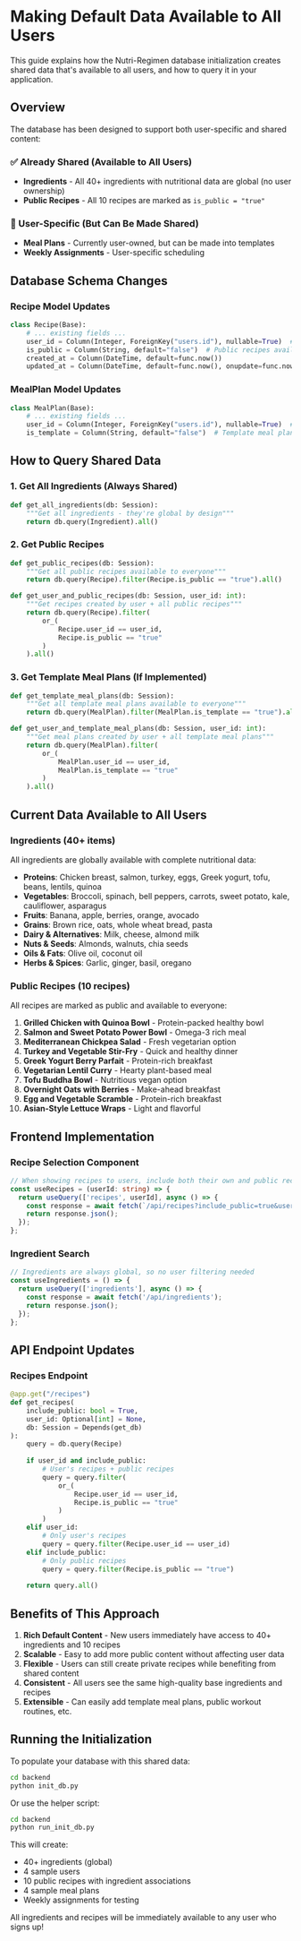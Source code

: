 # Making Default Data Available to All Users

This guide explains how the Nutri-Regimen database initialization creates shared data that's available to all users, and how to query it in your application.

## Overview

The database has been designed to support both user-specific and shared content:

### ✅ Already Shared (Available to All Users)
- **Ingredients** - All 40+ ingredients with nutritional data are global (no user ownership)
- **Public Recipes** - All 10 recipes are marked as `is_public = "true"`

### 🔧 User-Specific (But Can Be Made Shared)
- **Meal Plans** - Currently user-owned, but can be made into templates
- **Weekly Assignments** - User-specific scheduling

## Database Schema Changes

### Recipe Model Updates
```python
class Recipe(Base):
    # ... existing fields ...
    user_id = Column(Integer, ForeignKey("users.id"), nullable=True)  # Nullable for public recipes
    is_public = Column(String, default="false")  # Public recipes available to all users
    created_at = Column(DateTime, default=func.now())
    updated_at = Column(DateTime, default=func.now(), onupdate=func.now())
```

### MealPlan Model Updates
```python
class MealPlan(Base):
    # ... existing fields ...
    user_id = Column(Integer, ForeignKey("users.id"), nullable=True)  # Nullable for template meal plans
    is_template = Column(String, default="false")  # Template meal plans available to all users
```

## How to Query Shared Data

### 1. Get All Ingredients (Always Shared)
```python
def get_all_ingredients(db: Session):
    """Get all ingredients - they're global by design"""
    return db.query(Ingredient).all()
```

### 2. Get Public Recipes
```python
def get_public_recipes(db: Session):
    """Get all public recipes available to everyone"""
    return db.query(Recipe).filter(Recipe.is_public == "true").all()

def get_user_and_public_recipes(db: Session, user_id: int):
    """Get recipes created by user + all public recipes"""
    return db.query(Recipe).filter(
        or_(
            Recipe.user_id == user_id,
            Recipe.is_public == "true"
        )
    ).all()
```

### 3. Get Template Meal Plans (If Implemented)
```python
def get_template_meal_plans(db: Session):
    """Get all template meal plans available to everyone"""
    return db.query(MealPlan).filter(MealPlan.is_template == "true").all()

def get_user_and_template_meal_plans(db: Session, user_id: int):
    """Get meal plans created by user + all template meal plans"""
    return db.query(MealPlan).filter(
        or_(
            MealPlan.user_id == user_id,
            MealPlan.is_template == "true"
        )
    ).all()
```

## Current Data Available to All Users

### Ingredients (40+ items)
All ingredients are globally available with complete nutritional data:
- **Proteins**: Chicken breast, salmon, turkey, eggs, Greek yogurt, tofu, beans, lentils, quinoa
- **Vegetables**: Broccoli, spinach, bell peppers, carrots, sweet potato, kale, cauliflower, asparagus
- **Fruits**: Banana, apple, berries, orange, avocado
- **Grains**: Brown rice, oats, whole wheat bread, pasta
- **Dairy & Alternatives**: Milk, cheese, almond milk
- **Nuts & Seeds**: Almonds, walnuts, chia seeds
- **Oils & Fats**: Olive oil, coconut oil
- **Herbs & Spices**: Garlic, ginger, basil, oregano

### Public Recipes (10 recipes)
All recipes are marked as public and available to everyone:
1. **Grilled Chicken with Quinoa Bowl** - Protein-packed healthy bowl
2. **Salmon and Sweet Potato Power Bowl** - Omega-3 rich meal
3. **Mediterranean Chickpea Salad** - Fresh vegetarian option
4. **Turkey and Vegetable Stir-Fry** - Quick and healthy dinner
5. **Greek Yogurt Berry Parfait** - Protein-rich breakfast
6. **Vegetarian Lentil Curry** - Hearty plant-based meal
7. **Tofu Buddha Bowl** - Nutritious vegan option
8. **Overnight Oats with Berries** - Make-ahead breakfast
9. **Egg and Vegetable Scramble** - Protein-rich breakfast
10. **Asian-Style Lettuce Wraps** - Light and flavorful

## Frontend Implementation

### Recipe Selection Component
```typescript
// When showing recipes to users, include both their own and public recipes
const useRecipes = (userId: string) => {
  return useQuery(['recipes', userId], async () => {
    const response = await fetch(`/api/recipes?include_public=true&user_id=${userId}`);
    return response.json();
  });
};
```

### Ingredient Search
```typescript
// Ingredients are always global, so no user filtering needed
const useIngredients = () => {
  return useQuery(['ingredients'], async () => {
    const response = await fetch('/api/ingredients');
    return response.json();
  });
};
```

## API Endpoint Updates

### Recipes Endpoint
```python
@app.get("/recipes")
def get_recipes(
    include_public: bool = True,
    user_id: Optional[int] = None,
    db: Session = Depends(get_db)
):
    query = db.query(Recipe)
    
    if user_id and include_public:
        # User's recipes + public recipes
        query = query.filter(
            or_(
                Recipe.user_id == user_id,
                Recipe.is_public == "true"
            )
        )
    elif user_id:
        # Only user's recipes
        query = query.filter(Recipe.user_id == user_id)
    elif include_public:
        # Only public recipes
        query = query.filter(Recipe.is_public == "true")
    
    return query.all()
```

## Benefits of This Approach

1. **Rich Default Content** - New users immediately have access to 40+ ingredients and 10 recipes
2. **Scalable** - Easy to add more public content without affecting user data
3. **Flexible** - Users can still create private recipes while benefiting from shared content
4. **Consistent** - All users see the same high-quality base ingredients and recipes
5. **Extensible** - Can easily add template meal plans, public workout routines, etc.

## Running the Initialization

To populate your database with this shared data:

```bash
cd backend
python init_db.py
```

Or use the helper script:
```bash
cd backend
python run_init_db.py
```

This will create:
- 40+ ingredients (global)
- 4 sample users
- 10 public recipes with ingredient associations
- 4 sample meal plans
- Weekly assignments for testing

All ingredients and recipes will be immediately available to any user who signs up!
